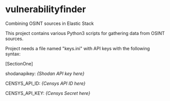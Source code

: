 # vulnerabilityfinder
Combining OSINT sources in Elastic Stack

This project contains various Python3 scripts for gathering data from OSINT sources.

Project needs a file named "keys.ini" with API keys with the following syntax:

[SectionOne]

shodanapikey: *{Shodan API key here}*

CENSYS_API_ID: *{Censys API ID here}* 

CENSYS_API_KEY: *{Censys Secret here}* 
